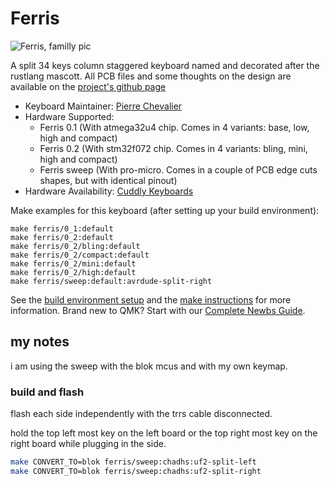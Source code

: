# Ferris

![Ferris, familly pic](https://i.imgur.com/TCjkquRh.jpeg)

A split 34 keys column staggered keyboard named and decorated after the rustlang mascott. All PCB files and some thoughts on the design are available on the [project's github page](https://github.com/pierrechevalier83/ferris)

* Keyboard Maintainer: [Pierre Chevalier](https://github.com/pierrechevalier83)
* Hardware Supported:
	* Ferris 0.1 (With atmega32u4 chip. Comes in 4 variants: base, low, high and compact)
	* Ferris 0.2 (With stm32f072 chip. Comes in 4 variants: bling, mini, high and compact)
	* Ferris sweep (With pro-micro. Comes in a couple of PCB edge cuts shapes, but with identical pinout)
* Hardware Availability: [Cuddly Keyboards](https://cuddlykeyboards.com)

Make examples for this keyboard (after setting up your build environment):

    make ferris/0_1:default
    make ferris/0_2:default
    make ferris/0_2/bling:default
    make ferris/0_2/compact:default
    make ferris/0_2/mini:default
    make ferris/0_2/high:default
    make ferris/sweep:default:avrdude-split-right

See the [build environment setup](https://docs.qmk.fm/#/getting_started_build_tools) and the [make instructions](https://docs.qmk.fm/#/getting_started_make_guide) for more information. Brand new to QMK? Start with our [Complete Newbs Guide](https://docs.qmk.fm/#/newbs).

## my notes

i am using the sweep with the blok mcus and with my own keymap.

### build and flash

flash each side independently with the trrs cable disconnected.

hold the top left most key on the left board or the top right most key on the right board while plugging in the side.

```sh
make CONVERT_TO=blok ferris/sweep:chadhs:uf2-split-left
make CONVERT_TO=blok ferris/sweep:chadhs:uf2-split-right
```
